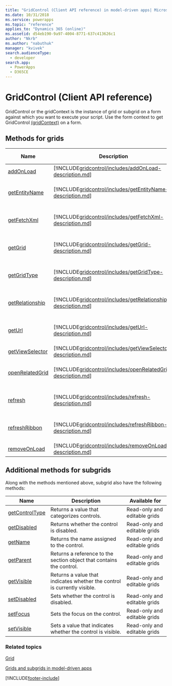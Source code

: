 ```yaml
---
title: "GridControl (Client API reference) in model-driven apps| MicrosoftDocs"
ms.date: 10/31/2018
ms.service: powerapps
ms.topic: "reference"
applies_to: "Dynamics 365 (online)"
ms.assetid: d54eb190-9a97-4004-8771-637c413626c1
author: "Nkrb"
ms.author: "nabuthuk"
manager: "kvivek"
search.audienceType: 
  - developer
search.app: 
  - PowerApps
  - D365CE
---
```

# GridControl (Client API reference)



GridControl or the gridContext is the instance of grid or subgrid on a form against which you want to execute your script. Use the form context to get GridControl [(gridContext)](../grids.md#bkmk_gridcontext) on a form.

## Methods for grids

|Name|Description|Available for|
|--|--|--|
|[addOnLoad](gridcontrol/addOnLoad.md)|[!INCLUDE[gridcontrol/includes/addOnLoad-description.md](gridcontrol/includes/addOnLoad-description.md)]|Read-only grid|
|[getEntityName](gridcontrol/getEntityName.md)|[!INCLUDE[gridcontrol/includes/getEntityName-description.md](gridcontrol/includes/getEntityName-description.md)]|Read-only and editable grids|
|[getFetchXml](gridcontrol/getFetchXml.md)|[!INCLUDE[gridcontrol/includes/getFetchXml-description.md](gridcontrol/includes/getFetchXml-description.md)]|Read-only and editable grids|
|[getGrid](gridcontrol/getGrid.md)|[!INCLUDE[gridcontrol/includes/getGrid-description.md](gridcontrol/includes/getGrid-description.md)]|Read-only and editable grids|
|[getGridType](gridcontrol/getGridType.md)|[!INCLUDE[gridcontrol/includes/getGridType-description.md](gridcontrol/includes/getGridType-description.md)]|Read-only and editable grids|
|[getRelationship](gridcontrol/getRelationship.md)|[!INCLUDE[gridcontrol/includes/getRelationship-description.md](gridcontrol/includes/getRelationship-description.md)]|Read-only and editable grids|
|[getUrl](gridcontrol/getUrl.md)|[!INCLUDE[gridcontrol/includes/getUrl-description.md](gridcontrol/includes/getUrl-description.md)]|Read-only and editable grids|
|[getViewSelector](gridcontrol/getViewSelector.md)|[!INCLUDE[gridcontrol/includes/getViewSelector-description.md](gridcontrol/includes/getViewSelector-description.md)]|Read-only grid|
|[openRelatedGrid](gridcontrol/openRelatedGrid.md)|[!INCLUDE[gridcontrol/includes/openRelatedGrid-description.md](gridcontrol/includes/openRelatedGrid-description.md)]|Read-only and editable grids|
|[refresh](gridcontrol/refresh.md)|[!INCLUDE[gridcontrol/includes/refresh-description.md](gridcontrol/includes/refresh-description.md)]|Read-only and editable grids|
|[refreshRibbon](gridcontrol/refreshRibbon.md)|[!INCLUDE[gridcontrol/includes/refreshRibbon-description.md](gridcontrol/includes/refreshRibbon-description.md)]|Read-only and editable grids|
|[removeOnLoad](gridcontrol/removeOnLoad.md)|[!INCLUDE[gridcontrol/includes/removeOnLoad-description.md](gridcontrol/includes/removeOnLoad-description.md)]|Read-only grid|

## Additional methods for subgrids

Along with the methods mentioned above, subgrid also have the following methods:

|Name|Description|Available for|
|--|--|--|
|[getControlType](../controls/getControlType.md)|Returns a value that categorizes controls.|Read-only and editable grids|
|[getDisabled](../controls/getDisabled.md)|Returns whether the control is disabled.|Read-only and editable grids|
|[getName](../controls/getName.md)|Returns the name assigned to the control.|Read-only and editable grids|
|[getParent](../controls/getParent.md)|Returns a reference to the section object that contains the control.|Read-only and editable grids|
|[getVisible](../controls/getVisible.md)|Returns a value that indicates whether the control is currently visible.|Read-only and editable grids|
|[setDisabled](../controls/setDisabled.md)|Sets whether the control is disabled.|Read-only and editable grids|
|[setFocus](../controls/setFocus.md)|Sets the focus on the control.|Read-only and editable grids|
|[setVisible](../controls/setVisible.md)|Sets a value that indicates whether the control is visible.|Read-only and editable grids|

### Related topics

[Grid](grid.md)

[Grids and subgrids in model-driven apps](../grids.md)




[!INCLUDE[footer-include](../../../../../includes/footer-banner.md)]